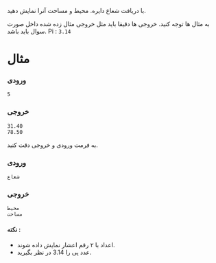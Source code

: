 با دریافت شعاع دایره. محیط و مساحت آنرا نمایش دهید.

به مثال ها توجه کنید. خروجی ها دقیقا باید مثل خروجی مثال زده شده داخل صورت سوال باید باشد.
Pi : `3.14`
# مثال

### ورودی
```
5
```
### خروجی
```
31.40
78.50
```
به فرمت ورودی و خروجی دقت کنید.

### ورودی
```
شعاع
```
### خروجی
```
محیط
مساحت
```
#### نکته : 
- اعداد با ۲ رقم اعشار نمایش داده شوند.
- عدد پی را 3.14 در نظر بگیرید.

